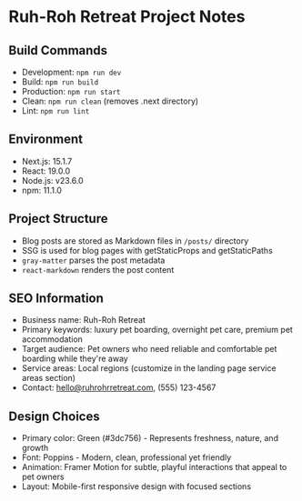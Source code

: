 # Ruh-Roh Retreat Project Notes

## Build Commands

- Development: `npm run dev`
- Build: `npm run build`
- Production: `npm run start`
- Clean: `npm run clean` (removes .next directory)
- Lint: `npm run lint`

## Environment

- Next.js: 15.1.7
- React: 19.0.0
- Node.js: v23.6.0
- npm: 11.1.0

## Project Structure

- Blog posts are stored as Markdown files in `/posts/` directory
- SSG is used for blog pages with getStaticProps and getStaticPaths
- `gray-matter` parses the post metadata
- `react-markdown` renders the post content

## SEO Information

- Business name: Ruh-Roh Retreat
- Primary keywords: luxury pet boarding, overnight pet care, premium pet accommodation
- Target audience: Pet owners who need reliable and comfortable pet boarding while they're away
- Service areas: Local regions (customize in the landing page service areas section)
- Contact: hello@ruhrohrretreat.com, (555) 123-4567

## Design Choices

- Primary color: Green (#3dc756) - Represents freshness, nature, and growth
- Font: Poppins - Modern, clean, professional yet friendly
- Animation: Framer Motion for subtle, playful interactions that appeal to pet owners
- Layout: Mobile-first responsive design with focused sections
